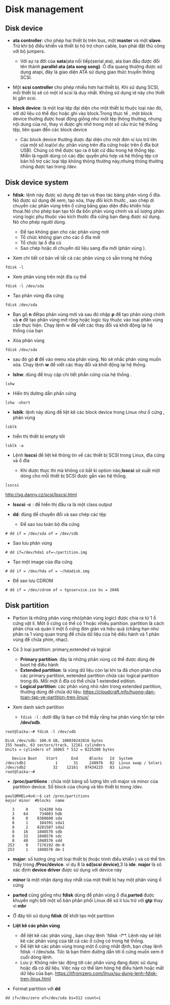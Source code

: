 # Disk management # 
## Disk device ##
- **ata controller**: cho phép hai thiết bị trên bus, một **master** và một **slave**. Trừ khi bộ điều khiển và thiết bị hộ trợ chọn cable, bạn phải đặt thủ công với bộ jumpers. 

  - Với sự ra đời của **sata**(ata nối tiếp(serial ata), ata ban đầu được đổi tên thành **parallel ata (ata song song)**. Ổ đĩa quang thường được sử dụng atapi, đây là giao diện ATA sử dụng giao thức truyền thông SCSI. 

- Một **scsi controller** cho phép nhiều hơn hai thiết bị. Khi sử dụng SCSI, mỗi thiết bị sẽ có một id scsi là duy nhất. Không sử dụng id này cho thiết bị gắn scsi.
- **block device**: là một loại tệp đại diện cho một thiết bị thuộc loại nào đó, với dữ liệu có thể đọc hoặc ghi vào block.Trong thực tế , một block device thường được hoạt động giống như một tệp thông thường, nhưng nội dung của nó, thay vì được ghi nhớ trong một số cấu trúc hệ thống tệp, liên quan đến các block device

  - Các block device thường được đại diện cho một đơn vị lưu trữ lớn của một số loại(ví dụ: phân vùng trên đĩa cứng hoặc trên ổ đĩa bút USB). Chúng có thể được tạo ra ở bât cứ đâu trong hệ thống tệp. Miễn là người dùng có các đặc quyền phù hợp và hệ thống tệp cơ bản hỗ trợ các loại tệp không thông thường này,nhưng thông thường chúng được tạo trong /dev. 
  
## Disk device system ## 
- **fdisk**: lệnh này được sử dụng đẻ tạo và thao tác bảng phân vùng ổ đĩa. Nó được sử dụng để xem, tạo xóa, thay đổi kích thước , sao chép di chuyển các phân vùng trên ổ cứng bằng giao diện điều khiển hôp thoại.Nó cho phép bạn tạo tối đa bốn phân vùng chính và số lượng phân vùng logic phụ thuộc vào kích thước đĩa cứng bạn đang được sử dụng. Nó cho phép người dùng. 

  - Để tạo không gian cho các phân vùng mới
  - Tổ chức không gian cho các ổ đĩa mới
  - Tổ chức lại ổ đĩa cũ 
  - Sao chép hoặc di chuyển dữ liệu sang đĩa mới (phân vùng ). 
- Xem chi tiết cơ bản về tất cả các phân vùng có sẵn trong hệ thống 
```
fdisk -l
```
- Xem phân vùng trên một đĩa cụ thể 
```
fdisk -l /dev/sda 
```
- Tạo phân vùng đĩa cứng 
```
fdisk /dev/sda 
```
- Bạn gõ  **n** đểtạo phân vùng mới và sau đó nhập **p** để tạo phân vùng chính và **e** để tạo phân vùng mở rộng hoặc logic tùy thuộc vào loại phân vùng cần thực hiện. Chạy lệnh w để viết các thay đổi và khởi động lại hệ thống của bạn 

- Xóa phân vùng 
```
fdisk /dev/sda 
```
- sau đó gõ **d** để vào menu xóa phân vùng. Nó sẽ nhắc phân vùng muốn xóa. Chạy lệnh **w** để viết các thay đổi và khởi động lại hệ thống.

- **lshw**: dùng để truy cập chi tiết phần cứng của hệ thống . 
```
lshw 
```
- Hiển thị đường dẫn phần cứng 
```
lshw -short
```

- **lsblk**: lệnh này dùng để liệt kê các block device trong Linux như ổ cứng , phân vùng 
```
lsblk
```
- hiển thị thiết bị empty tốt 
```
lsblk -a
```

- Lệnh **lsscsi** để liệt kê thông tin về các thiết bị SCSI trong Linux, đĩa cứng và ổ đĩa 

  - Khi được thực thi mà không có bất kì option nào,**lsscsi** sẽ xuất một dòng cho mỗi thiết bị SCSI được gắn vào hệ thống. 
```
lsscsi
```
  http://sg.danny.cz/scsi/lsscsi.html
  
  - **lsscsi -c** : để hiển thị đầu ra là một class output 
  
- **dd**: đùng để chuyển đổi và sao chép các tệp
  - Để sao lưu toàn bộ đĩa cứng 
```
# dd if = /dev/sda of = /dev/sdb
```
  - Sao lưu phân vùng 
```
# dd if=/dev/hda1 of=~/partition.img
```

  - Tạo một image của đĩa cứng 
```
# dd if = /dev/hda of = ~/hdadisk.img
```
  - Để sao lưu CDROM
```
# dd if = /dev/cdrom of = tgsservice.iso bs = 2048
```
## Disk partition ## 
- Partion là những phân vùng nhỏ(phân vùng logic) được chia ra từ 1 ổ cứng vật lí. Môt ổ cứng có thể có 1 hoặc nhiều partition. partition là cách phân chia và quản lí một ổ cứng đơn giản và hiệu quả (chẳng hạn như phân ra 1 vùng quan trọng để chứa dữ liệu của hệ diều hành và 1 phân vùng để chứa phim, nhạc). 
- Có 3 loại partition: primary,extended và logical 

  - **Primary partition**: đây là những phân vùng có thể được dùng đẻ boot hệ điều hành
  - **Extended partition**: là vùng dữ liệu còn lại khi ta đã chọn phân chia các primary partition, extended partition chứa các logical partition trong đó. Mỗi một ổ đĩa có thể chứa 1 extended edition. 
  - **Logical partition**: các phân vùng nhỏ nằm trong extended partition, thường dùng để chứa dữ liệu. 
  https://cloudcraft.info/huong-dan-toan-tap-ve-partition-tren-linux/

- Xem danh sách partition 

  - `fdisk -l` : dưới đây là  bạn có thể thấy rằng hai phân vùng tồn tại trên **/dev/sdb**. 
```
root@laika:~# fdisk -l /dev/sdb

Disk /dev/sdb: 100.0 GB, 100030242816 bytes
255 heads, 63 sectors/track, 12161 cylinders
Units = cylinders of 16065 * 512 = 8225280 bytes

   Device Boot    Start      End     Blocks   Id  System
/dev/sdb1             1       31     248976   82  Linux swap / Solari
/dev/sdb2            32    12161   97434225   83  Linux
root@laika:~#		
```
- **/proc/partitions** : chứa một bảng sổ lượng lớn với major và minor của partition device. Số block của chúng và tên thiết bị trong /dev. 
```
paul@RHELv4u4:~$ cat /proc/partitions 
major minor  #blocks  name

   3     0     524288 hda
   3    64     734003 hdb
   8     0    8388608 sda
   8     1     104391 sda1
   8     2    8281507 sda2
   8    16    1048576 sdb
   8    32    1048576 sdc
   8    48    1048576 sdd
 253     0    7176192 dm-0
 253     1    1048576 dm-1
```
- **major**: số tương ứng với loại thiết bị (hoặc trình điều khiển ) và có thể tìm thấy trong **/Proc/device**. ví dụ 8 là **sd(scsi device)**,3 là **ide**. **major** là sô xác định **device driver** được sử dụng với device này
- **minor** là một nhận dạng duy nhất của một thiết bị hay một phân vùng ổ cứng 

- **parted** cũng giống như **fdisk** dùng để phân vùng ổ đĩa,**parted** được khuyến nghị bởi một số bản phân phối Linux để xử li lưu trữ với **gtp** thay vì **mbr**
- Ở đây tôi sử dụng **fdisk** để khởi tạo một partition


- **Liệt kê các phân vùng**
  - để liệt kê các phân vùng , bạn chạy lệnh `fdisk -l**. Lệnh này sẽ liệt kê các phân vùng của tất cả các ổ cứng có trong hệ thống. 
  - Để liệt kê các phân vùng trong một ổ cứng nhất định, bạn chạy lệnh fdisk -l /dev/sda. Tức là bạn thêm đường dẫn tới ổ cứng muốn xem ở cuối dòng lệnh. 
  - Lưu ý: Không nên tác động tới các phân vùng đang được sử dụng hoặc đã có dữ liệu. Việc này có thể làm hỏng hệ điều hành hoặc mất dữ liệu của bạn. 
  https://itfromzero.com/linux/su-dung-lenh-fdisk-tren-linux.html
  
- Format partition với **dd** 
```
dd if=/dev/zero of=/dev/sda bs=512 count=1
```
